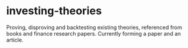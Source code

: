 # investing-theories
Proving, disproving and backtesting existing theories, referenced from books and finance research papers. Currently forming a paper and an article.
